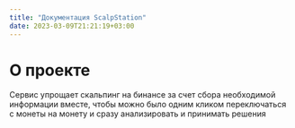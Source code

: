 ```yaml
---
title: "Документация ScalpStation"
date: 2023-03-09T21:21:19+03:00
---
```


# О проекте

Сервис упрощает скальпинг на бинансе за счет сбора необходимой информации вместе, чтобы можно было одним кликом переключаться с монеты на монету и сразу анализировать и принимать решения